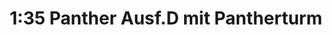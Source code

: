 ---
layout: product
title: "1:35 Panther Ausf.D mit Pantherturm"
price: "10000" 
desc: "Maketa"
img_path: "/assets/img/DRA6940.webp"
brand: "Dragon"
available: false
special_offer: false
new: false
soon: false
cat: "010000"
subcat: "010600"
subsubcat: "0N/A"
sifra: "DRA6940"
popular: false
spec: false
---